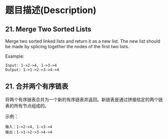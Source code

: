 # 题目描述(Description)

## 21. Merge Two Sorted Lists

Merge two sorted linked lists and return it as a new list. The new list should be made by splicing together the nodes of the first two lists.

Example:

```()
Input: 1->2->4, 1->3->4
Output: 1->1->2->3->4->4
```

## 21. 合并两个有序链表

将两个有序链表合并为一个新的有序链表并返回。新链表是通过拼接给定的两个链表的所有节点组成的。

示例：

```()
输入：1->2->4, 1->3->4
输出：1->1->2->3->4->4
```
